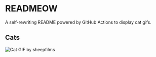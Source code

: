 # READMEOW

A self-rewriting README powered by GitHub Actions to display cat gifs.

## Cats

![Cat GIF by sheepfilms](https://media4.giphy.com/media/zZMTVkTeEfeEg/200.gif?cid=9acd02daze3wqqho3lzvvbmbnrkqn57n286h08ed07cngiyk&ep=v1_gifs_search&rid=200.gif&ct=g)
